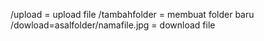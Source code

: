 /upload = upload file
/tambahfolder = membuat folder baru
/dowload=asalfolder/namafile.jpg = download file
